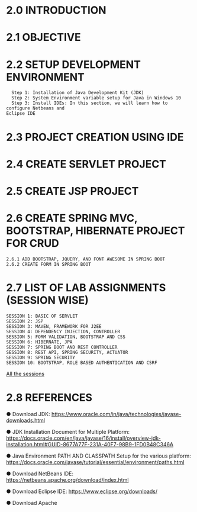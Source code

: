 # 2.0 INTRODUCTION
# 2.1 OBJECTIVE
# 2.2 SETUP DEVELOPMENT ENVIRONMENT
      Step 1: Installation of Java Development Kit (JDK)
      Step 2: System Environment variable setup for Java in Windows 10
      Step 3: Install IDEs: In this section, we will learn how to configure Netbeans and
    Eclipse IDE

# 2.3 PROJECT CREATION USING IDE
# 2.4 CREATE SERVLET PROJECT
# 2.5 CREATE JSP PROJECT
# 2.6 CREATE SPRING MVC, BOOTSTRAP, HIBERNATE PROJECT FOR CRUD
    2.6.1 ADD BOOTSTRAP, JQUERY, AND FONT AWESOME IN SPRING BOOT
    2.6.2 CREATE FORM IN SPRING BOOT

# 2.7 LIST OF LAB ASSIGNMENTS (SESSION WISE)

    SESSION 1: BASIC OF SERVLET
    SESSION 2: JSP
    SESSION 3: MAVEN, FRAMEWORK FOR J2EE
    SESSION 4: DEPENDENCY INJECTION, CONTROLLER
    SESSION 5: FORM VALIDATION, BOOTSTRAP AND CSS
    SESSION 6: HIBERNATE, JPA
    SESSION 7: SPRING BOOT AND REST CONTROLLER
    SESSION 8: REST API, SPRING SECURITY, ACTUATOR
    SESSION 9: SPRING SECURITY
    SESSION 10: BOOTSTRAP, ROLE BASED AUTHENTICATION AND CSRF

<a href="https://github.com/SheikhSahil-SDE/MCA_NEW/tree/main/MCSL-222%2FSection-2%2FWeb%20Technologies%20Lab%2F2.7">All the sessions</a>

# 2.8 REFERENCES 
● Download JDK: https://www.oracle.com/in/java/technologies/javase-downloads.html 

● JDK Installation Document for Multiple Platform: 
https://docs.oracle.com/en/java/javase/16/install/overview-jdk-installation.html#GUID-8677A77F-231A-40F7-98B9-1FD0B48C346A

● Java Environment PATH AND CLASSPATH Setup for the various platform: 
https://docs.oracle.com/javase/tutorial/essential/environment/paths.html 

● Download NetBeans IDE: https://netbeans.apache.org/download/index.html

● Download Eclipse IDE: https://www.eclipse.org/downloads/

● Download Apache 
